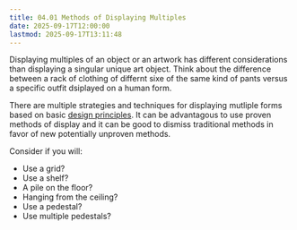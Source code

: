 ```yaml
---
title: 04.01 Methods of Displaying Multiples
date: 2025-09-17T12:00:00
lastmod: 2025-09-17T13:11:48
---
```


Displaying multiples of an object or an artwork has different considerations than displaying a singular unique art object. Think about the difference between a rack of clothing of differnt sixe of the same kind of pants versus a specific outfit dsiplayed on a human form.

There are multiple strategies and techniques for displaying mutliple forms based on basic [design principles](../../../../art-faq/design.md). It can be advantagous to use proven methods of display and it can be good to dismiss traditional methods in favor of new potentially unproven methods.

Consider if you will:

- Use a grid?
- Use a shelf?
- A pile on the floor?
- Hanging from the ceiling?
- Use a pedestal?
- Use multiple pedestals?
